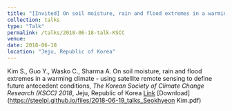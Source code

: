 ```yaml
---
title: "[Invited] On soil moisture, rain and flood extremes in a warming climate - using satellite remote sensing to define future antecedent conditions"
collection: talks
type: "Talk"
permalink: /talks/2018-06-18-talk-KSCC
venue: 
date: 2018-06-18 
location: "Jeju, Republic of Korea"
---
```


Kim S., Guo Y., Wasko C., Sharma A. On soil moisture, rain and flood extremes in a warming climate - using satellite remote sensing to define future antecedent conditions, <i>The Korean Society of Climate Change Research (KSCC) 2018</i>, Jeju, Republic of Korea
[Link](http://kscc.re.kr/2018kscc/papers/Oral/E-27.pdf)
[Download](https://steelpl.github.io/files/2018-06-19_talks_Seokhyeon Kim.pdf)


